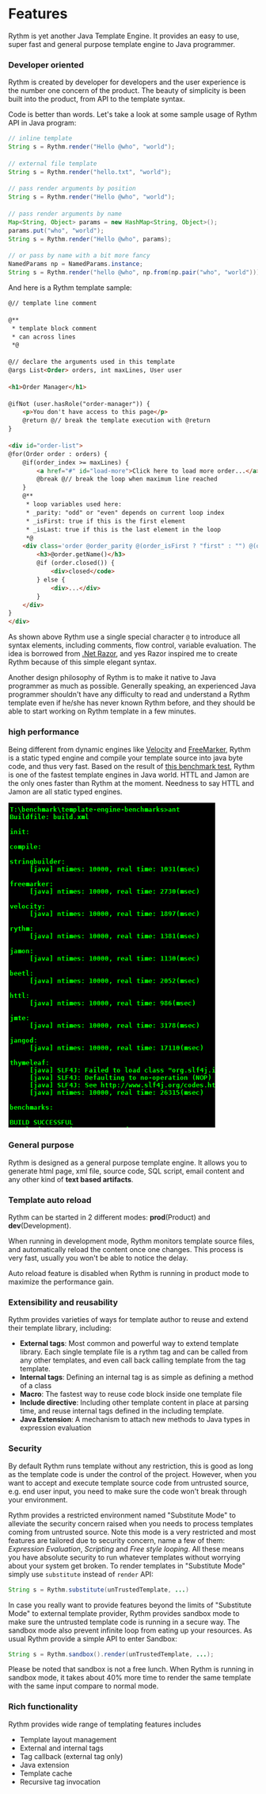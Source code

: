 # Features
    
Rythm is yet another Java Template Engine. It provides an easy to use, super fast and general purpose template engine to Java programmer.

### Developer oriented

Rythm is created by developer for developers and the user experience is the number one concern of the product. The beauty of simplicity is been built into the product, from API to the template syntax.

Code is better than words. Let's take a look at some sample usage of Rythm API in Java program:


```java
// inline template
String s = Rythm.render("Hello @who", "world");

// external file template
String s = Rythm.render("hello.txt", "world");

// pass render arguments by position
String s = Rythm.render("Hello @who", "world");

// pass render arguments by name
Map<String, Object> params = new HashMap<String, Object>();
params.put("who", "world");
String s = Rythm.render("Hello @who", params);

// or pass by name with a bit more fancy
NamedParams np = NamedParams.instance;
String s = Rythm.render("hello @who", np.from(np.pair("who", "world")));
```
    
And here is a Rythm template sample:

```html
@// template line comment

@**
 * template block comment 
 * can across lines
 *@

@// declare the arguments used in this template
@args List<Order> orders, int maxLines, User user

<h1>Order Manager</h1>

@ifNot (user.hasRole("order-manager")) {
    <p>You don't have access to this page</p>
    @return @// break the template execution with @return
}

<div id="order-list">
@for(Order order : orders) {
    @if(order_index >= maxLines) {
        <a href="#" id="load-more">Click here to load more order...</a>
        @break @// break the loop when maximum line reached
    }
    @**
     * loop variables used here: 
     * _parity: "odd" or "even" depends on current loop index
     * _isFirst: true if this is the first element
     * _isLast: true if this is the last element in the loop
     *@
    <div class='order @order_parity @(order_isFirst ? "first" : "") @(order_isLast ? "last" : "")'>
        <h3>@order.getName()</h3>
        @if (order.closed()) {
            <div>closed</code>
        } else {
            <div>...</div>
        }
    </div>
}
</div>
```

As shown above Rythm use a single special character `@` to introduce all syntax elements, including comments, flow control, variable evaluation. The idea is borrowed from [.Net Razor](http://weblogs.asp.net/scottgu/archive/2010/07/02/introducing-razor.aspx), and yes Razor inspired me to create Rythm because of this simple elegant syntax.

Another design philosophy of Rythm is to make it native to Java programmer as much as possible. Generally speaking, an experienced Java programmer shouldn't have any difficulty to read and understand a Rythm template even if he/she has never known Rythm before, and they should be able to start working on Rythm template in a few minutes.

### high performance

Being different from dynamic engines like [Velocity](http://velocity.apache.org/) and [FreeMarker](http://freemarker.sourceforge.net/), Rythm is a static typed engine and compile your template source into java byte code, and thus very fast. Based on the result of [this benchmark test](http://www.screenr.com/OE07), Rythm is one of the fastest template engines in Java world. HTTL and Jamon are the only ones faster than Rythm at the moment. Needness to say HTTL and Jamon are all static typed engines.

![benchmark-image](../img/benchmark.png)

### General purpose

Rythm is designed as a general purpose template engine. It allows you to generate html page, xml file, source code, SQL script, email content and any other kind of **text based artifacts**.

### Template auto reload

Rythm can be started in 2 different modes: **prod**(Product) and **dev**(Development). 

When running in development mode, Rythm monitors template source files, and automatically reload the content once one changes. This process is very fast, usually you won't be able to notice the delay. 

Auto reload feature is disabled when Rythm is running in product mode to maximize the performance gain.

### Extensibility and reusability

Rythm provides varieties of ways for template author to reuse and extend their template library, including:

* **External tags**: Most common and powerful way to extend template library. Each single template file is a rythm tag and can be called from any other templates, and even call back calling template from the tag template.
* **Internal tags**: Defining an internal tag is as simple as defining a method of a class
* **Macro**: The fastest way to reuse code block inside one template file
* **Include directive**: Including other template content in place at parsing time, and reuse internal tags defined in the including template.
* **Java Extension**: A mechanism to attach new methods to Java types in expression evaluation

### Security

By default Rythm runs template without any restriction, this is good as long as the template code is under the control of the project. However, when you want to accept and execute template source code from untrusted source, e.g. end user input, you need to make sure the code won't break through your environment. 

Rythm provides a restricted environment named "Substitute Mode" to alleviate the security concern raised when you needs to process templates coming from untrusted source. Note this mode is a very restricted and most features are tailored due to security concern, name a few of them: _Expression Evaluation_, _Scripting_ and _Free style looping_. All these means you have absolute security to run whatever templates without worrying about your system get broken. To render templates in "Substitute Mode" simply use `substitute` instead of `render` API:

```java
String s = Rythm.substitute(unTrustedTemplate, ...)
```

In case you really want to provide features beyond the limits of "Substitute Mode" to external template provider, Rythm provides sandbox mode to make sure the untrusted template code is running in a secure way. The sandbox mode also prevent infinite loop from eating up your resources. As usual Rythm provide a simple API to enter Sandbox:

```java
String s = Rythm.sandbox().render(unTrustedTemplate, ...);
```
    
Please be noted that sandbox is not a free lunch. When Rythm is running in sandbox mode, it takes about 40% more time to render the same template with the same input compare to normal mode.   
    
### Rich functionality

Rythm provides wide range of templating features includes

* Template layout management
* External and internal tags
* Tag callback (external tag only)
* Java extension
* Template cache
* Recursive tag invocation

